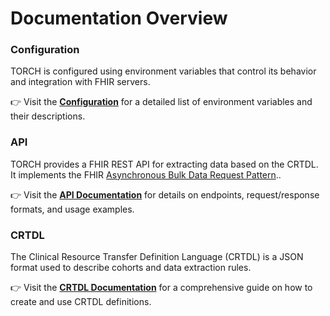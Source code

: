 # Documentation Overview

### Configuration

TORCH is configured using environment variables that control its behavior and integration with FHIR servers.

👉 Visit the [**Configuration**](./configuration.md) for a detailed list of environment variables and their descriptions.

### API

TORCH provides a FHIR REST API for extracting data based on the CRTDL.
It implements the FHIR [Asynchronous Bulk Data Request Pattern][1]..

👉 Visit the [**API Documentation**](./api/api.md) for details on endpoints, request/response formats, and usage
examples.

### CRTDL

The Clinical Resource Transfer Definition Language (CRTDL) is a JSON format used to describe cohorts and data extraction
rules.

👉 Visit the [**CRTDL Documentation**](./crtdl/crtdl.md) for a comprehensive guide on how to create and use CRTDL
definitions.


[1]: <http://hl7.org/fhir/R5/async-bulk.html>


